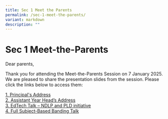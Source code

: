 ```yaml
---
title: Sec 1 Meet the Parents
permalink: /sec-1-meet-the-parents/
variant: markdown
description: ""
---
```

# **Sec 1 Meet-the-Parents**

Dear parents,

Thank you for attending the Meet-the-Parents Session on 7 January 2025. We are pleased to share the presentation slides from the session. Please click the links below to access them:


[1. Principal's Address](https://drive.google.com/file/d/1dpvxcr1WiyN2HQRhIEbZNYmnyGcslUMp/view?usp=drive_link) <br>
[2. Assistant Year Head’s Address](/files/S1_MTP___AYH_s_Address.pdf) <br>
[3. EdTech Talk – NDLP and PLD initiative](/files/S1_MTP___EdTech_Talk___NDLP___PLD_Initiative.pdf)<br>
[4. Full Subject-Based Banding Talk](/files/S1_MTP___FSBB_Engagement.pdf)